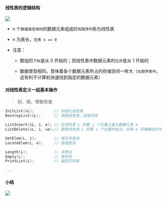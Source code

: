 #### 线性表的逻辑结构

![](https://gitee.com/pj-l/imgs-1/raw/master/screenShot/image-20210925214935077.png)

- n 个`数据类型相同`的数据元素组成的`有限序列`称为线性表

- n 为表长，`空表 n == 0`

- 注意：

  - 数组的`下标`是从 0 开始的；而线性表中数据元素的`位序`是从 1 开始的

  - 数据类型相同，意味着各个数据元素所占的存储空间一样大（`在顺序表中`，这有利于计算机快速找到指定的数据元素）

#### 对线性表定义一组基本操作

> 创、销、增删改查

```cpp
InitList(&L);         // 初始化线性表
DestroyList(&L);      // 销毁线性表，回收内存

ListInsert(&L, i, e); // 在线性表 L 的第 i 个位置上插入数据元素 e
ListDelete(&L, i, &e);// 删除线性表 L 的第 i 个位置的结点，并用 e 将被删结点中存储的数据带回

GetElem(L, i);        // 按位序查找
LocateElem(L, e);     // 按值查找

Length(L);            // 求表长
Empty(L);             // 表判空
PrintList(L);         // 遍历打印表

...

```

#### 小结

![](https://gitee.com/pj-l/imgs-1/raw/master/screenShot/image-20210925215230282.png)
